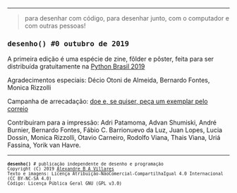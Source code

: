 
---

> para desenhar com código, para desenhar junto, com o computador e com outras pessoas!

<h3 style="font-family: monospace;">desenho() #0 outubro de 2019</h3>

A primeira edição é uma espécie de zine, fôlder e pôster, feita para ser distribuída gratuitamente na [Python Brasil 2019](https://2019.pythonbrasil.org.br/)

Agradecimentos especiais: Décio Otoni de Almeida, Bernardo Fontes, Monica Rizzolli

Campanha de arrecadação: [doe e, se quiser, peça um exemplar pelo correio](https://gumroad.com/l/desenho0)

Contribuiram para a impressão: Adri Patamoma, Advan Shumiski, André Burnier, Bernardo Fontes, Fábio C. Barrionuevo da Luz, Juan Lopes, Lucia Dossin, Monica Rizzolli, Otavio Carneiro, Rodolfo Viana, Thais Viana, Uriá Fassina, Yorik van Havre.

---
<div style="font-family: monospace; font-size: 0.7em">
<b>desenho()</b> # publicação independente de desenho e programação<br>
Copyright (C) 2019 <a href="https://abav.lugaralgum.com">Alexandre B A Villares</a><br>
Texto e imagens: Licença Atribuição-NãoComercial-CompartilhaIgual 4.0 Internacional (CC BY-NC-SA 4.0) <br>
Código: Licença Pública Geral GNU (GPL v3.0)
</div>